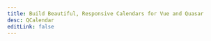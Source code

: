 ```yaml
---
title: Build Beautiful, Responsive Calendars for Vue and Quasar
desc: QCalendar
editLink: false
---
```


<script import>
import LandingPage from '../components/LandingPage/LandingPage.vue'
</script>

<LandingPage />
